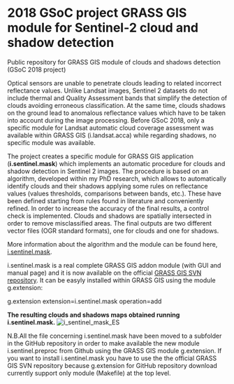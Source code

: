 # 2018 GSoC project GRASS GIS module for Sentinel-2 cloud and shadow detection
Public repository for GRASS GIS module of clouds and shadows detection (GSoC 2018 project)

Optical sensors are unable to penetrate clouds leading to related incorrect reflectance values. Unlike Landsat images, Sentinel 2 datasets do not include thermal and Quality Assessment bands that simplify the detection of clouds avoiding erroneous classification. At the same time, clouds shadows on the ground lead to anomalous reflectance values which have to be taken into account during the image processing.
Before GSoC 2018, only a specific module for Landsat automatic cloud coverage assessment was available within GRASS GIS (i.landsat.acca) while regarding shadows, no specific module was available.

The project creates a specific module for GRASS GIS application (<b>i.sentinel.mask</b>) which implements an automatic procedure for clouds and shadow detection in Sentinel 2 images. The procedure is based on an algorithm, developed within my PhD research, which allows to automatically identify clouds and their shadows applying some rules on reflectance values (values thresholds, comparisons between bands, etc.). These have been defined starting from rules found in literature and conveniently refined. In order to increase the accuracy of the final results, a control check is implemented. Clouds and shadows are spatially intersected in order to remove misclassified areas. The final outputs are two different vector files (OGR standard formats), one for clouds and one for shadows.

More information about the algorithm and the module can be found here, <a href="https://grass.osgeo.org/grass74/manuals/addons/i.sentinel.mask.html" target="_blank">i.sentinel.mask</a>.

i.sentinel.mask is a real complete GRASS GIS addon module (with GUI and manual page) and it is now available on the official <a href="https://trac.osgeo.org/grass/browser/grass-addons/grass7/imagery/i.sentinel.mask" target="_blank">GRASS GIS SVN repository</a>.
It can be easyly installed within GRASS GIS using the module g.extension:

g.extension extension=i.sentinel.mask operation=add

<b>The resulting clouds and shadows maps obtained running i.sentinel.mask.</b>
![i_sentinel_mask_ES](i.sentinel.mask/i_sentinel_mask_ES.png)





N.B.All the file concerning i.sentinel.mask have been moved to a subfolder in the GitHub repository in order to make available the new module i.sentinel.preproc from Github using the GRASS GIS module g.extension.
If you want to install i.sentinel.mask you have to use the the official GRASS GIS SVN repository because g.extension for GitHub repository download currently support only module (Makefile) at the top level.



